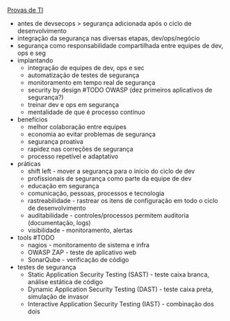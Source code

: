 [Provas de TI](https://provasdeti.nutror.com/curso/fdf12e5903ae53d6b83a53632bf346d2a6add378/aula/4178445)

* antes de devsecops > segurança adicionada após o ciclo de desenvolvimento
* integração da segurança nas diversas etapas, dev/ops/negócio
* segurança como responsabilidade compartilhada entre equipes de dev, ops e seg
* implantando
	* integração de equipes de dev, ops e sec
	* automatização de testes de segurança
	* monitoramento em tempo real de segurança
	* security by design #TODO OWASP (dez primeiros aplicativos de segurança?)
	* treinar dev e ops em segurança
	* mentalidade de que é processo contínuo
* benefícios
	* melhor colaboração entre equipes
	* economia ao evitar problemas de segurança
	* segurança proativa
	* rapidez nas correções de segurança
	* processo repetível e adaptativo
* práticas
	* shift left - mover a segurança para o início do ciclo de dev
	* profissionais de segurança como parte da equipe de dev
	* educação em segurança 
	* comunicação, pessoas, processos e tecnologia
	* rastreabilidade - rastrear os itens de configuração em todo o ciclo de desenvolvimento
	* auditabilidade - controles/processos permitem auditoria (documentação, logs)
	* visibilidade - monitoramento, alertas
* tools #TODO
	* nagios - monitoramento de sistema e infra
	* OWASP ZAP - teste de aplicativo web
	* SonarQube - verificação de código
* testes de segurança
	* Static Application Security Testing (SAST) - teste caixa branca, análise estática de código
	* Dynamic Application Security Testing (DAST) - teste caixa preta, simulação de invasor
	* Interactive Application Security Testing (IAST) - combinação dos dois
